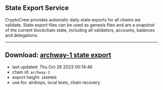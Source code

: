 ## State Export Service
CryptoCrew provides automatic daily state exports for all chains we validate. State export files can be used as genesis files and are a snapshot of the current blockchain state, including all validators, accounts, balances and delegations.

---
**Download: [archway-1 state export](https://dl.ccvalidators.com/SERVICE/archway/archway-1_export_1660968.json)**
---

- last updated: Thu Oct 26 2023 00:14:46
- chain id: `archway-1`
- export height: `1660968`
- use for: airdrops, local tests, chain recovery
